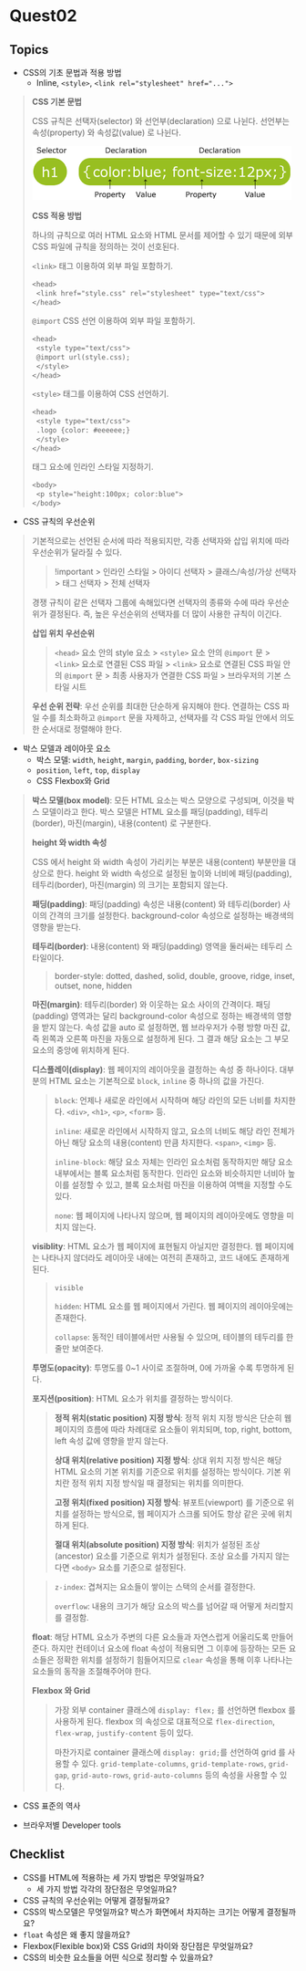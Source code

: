 # Quest02

## Topics
* CSS의 기초 문법과 적용 방법
  * Inline, `<style>`, `<link rel="stylesheet" href="...">`

>**CSS 기본 문법**
>
>CSS 규칙은 선택자(selector) 와 선언부(declaration) 으로 나뉜다. 선언부는 속성(property) 와 속성값(value) 로 나뉜다.
>
>![css](./img/css_rule.png)
>
>**CSS 적용 방법**
>
>하나의 규칙으로 여러 HTML 요소와 HTML 문서를 제어할 수 있기 때문에 외부 CSS 파일에 규칙을 정의하는 것이 선호된다.
>
>`<link>` 태그 이용하여 외부 파일 포함하기.
>
>```
><head>
>  <link href="style.css" rel="stylesheet" type="text/css">
></head>
>```
>
>`@import` CSS 선언 이용하여 외부 파일 포함하기.
>
>```
><head>
>  <style type="text/css">
>  @import url(style.css); 
>  </style>
></head>
>```
>
>`<style>` 태그를 이용하여 CSS 선언하기.
>
>```
><head>
>  <style type="text/css">
>  .logo {color: #eeeeee;} 
>  </style>
></head>
>```
>
>태그 요소에 인라인 스타일 지정하기.
>
>```
><body>
>  <p style="height:100px; color:blue">
></body>
>```

* CSS 규칙의 우선순위

>기본적으로는 선언된 순서에 따라 적용되지만, 각종 선택자와 삽입 위치에 따라 우선순위가 달라질 수 있다.
>
>> !important > 인라인 스타일 > 아이디 선택자 > 클래스/속성/가상 선택자 > 태그 선택자 > 전체 선택자
>
>경쟁 규칙이 같은 선택자 그룹에 속해있다면 선택자의 종류와 수에 따라 우선순위가 결정된다. 즉, 높은 우선순위의 선택자를 더 많이 사용한 규칙이 이긴다.
>
>**삽입 위치 우선순위**
>
>> `<head>` 요소 안의 style 요소 > `<style>` 요소 안의 `@import` 문 > `<link>` 요소로 연결된 CSS 파일 > `<link>` 요소로 연결된 CSS 파일 안의 `@import` 문 > 최종 사용자가 연결한 CSS 파일 > 브라우저의 기본 스타일 시트
>
>**우선 순위 전략**: 우선 순위를 최대한 단순하게 유지해야 한다. 연결하는 CSS 파일 수를 최소화하고 `@import` 문을 자제하고, 선택자를 각 CSS 파일 안에서 의도한 순서대로 정렬해야 한다.

* 박스 모델과 레이아웃 요소
  * 박스 모델: `width`, `height`, `margin`, `padding`, `border`, `box-sizing`
  * `position`, `left`, `top`, `display`
  * CSS Flexbox와 Grid

> **박스 모델(box model)**: 모든 HTML 요소는 박스 모양으로 구성되며, 이것을 박스 모델이라고 한다. 박스 모델은 HTML 요소를 패딩(padding), 테두리(border), 마진(margin), 내용(content) 로 구분한다.
> >
> **height 와 width 속성**
> >
> CSS 에서 height 와 width 속성이 가리키는 부분은 내용(content) 부분만을 대상으로 한다. height 와 width 속성으로 설정된 높이와 너비에 패딩(padding), 테두리(border), 마진(margin) 의 크기는 포함되지 않는다.
> >
> **패딩(padding)**: 패딩(padding) 속성은 내용(content) 와 테두리(border) 사이의 간격의 크기를 설정한다. background-color 속성으로 설정하는 배경색의 영향을 받는다.
> >
> **테두리(border)**: 내용(content) 와 패딩(padding) 영역을 둘러싸는 테두리 스타일이다.
> >
> > border-style: dotted, dashed, solid, double, groove, ridge, inset, outset, none, hidden
> > 
> **마진(margin)**: 테두리(border) 와 이웃하는 요소 사이의 간격이다. 패딩(padding) 영역과는 달리 background-color 속성으로 정하는 배경색의 영향을 받지 않는다. 속성 값을 auto 로 설정하면, 웹 브라우저가 수평 방향 마진 값, 즉 왼쪽과 오른쪽 마진을 자동으로 설정하게 된다. 그 결과 해당 요소는 그 부모 요소의 중앙에 위치하게 된다.
> >
> **디스플레이(display)**: 웹 페이지의 레이아웃을 결정하는 속성 중 하나이다. 대부분의 HTML 요소는 기본적으로 `block`, `inline` 중 하나의 값을 가진다.
> >
> > `block`: 언제나 새로운 라인에서 시작하며 해당 라인의 모든 너비를 차지한다. `<div>`, `<h1>`, `<p>`, `<form>` 등.
> >
> > `inline`: 새로운 라인에서 시작하지 않고, 요소의 너비도 해당 라인 전체가 아닌 해당 요소의 내용(content) 만큼 차지한다. `<span>`, `<img>` 등.
> >
> >`inline-block`: 해당 요소 자체는 인라인 요소처럼 동작하지만 해당 요소 내부에서는 블록 요소처럼 동작한다. 인라인 요소와 비슷하지만 너비아 높이를 설정할 수 있고, 블록 요소처럼 마진을 이용하여 여백을 지정할 수도 있다.
> >
> > `none`: 웹 페이지에 나타나지 않으며, 웹 페이지의 레이아웃에도 영향을 미치지 않는다.
> >
> **visiblity**: HTML 요소가 웹 페이지에 표현될지 아닐지만 결정한다. 웹 페이지에는 나타나지 않더라도 레이아웃 내에는 여전히 존재하고, 코드 내에도 존재하게 된다.
> >
> > `visible`
> >
> > `hidden`: HTML 요소를 웹 페이지에서 가린다. 웹 페이지의 레이아웃에는 존재한다.
> >
> > `collapse`: 동적인 테이블에서만 사용될 수 있으며, 테이블의 테두리를 한 줄만 보여준다.
> >
> **투명도(opacity)**: 투명도를 0\~1 사이로 조절하며, 0에 가까울 수록 투명하게 된다.
> >
> **포지션(position)**: HTML 요소가 위치를 결정하는 방식이다.
> >
> > **정적 위치(static position)  지정 방식**: 정적 위치 지정 방식은 단순히 웹 페이지의 흐름에 따라 차례대로 요소들이 위치되며, top, right, bottom, left 속성 값에 영향을 받지 않는다.
> >
> > **상대 위치(relative position) 지정 방식**: 상대 위치 지정 방식은 해당 HTML 요소의 기본 위치를 기준으로 위치를 설정하는 방식이다. 기본 위치란 정적 위치 지정 방식일 때 결정되는 위치를 의미한다.
> >
> > **고정 위치(fixed position) 지정 방식**: 뷰포트(viewport) 를 기준으로 위치를 설정하는 방식으로, 웹 페이지가 스크롤 되어도 항상 같은 곳에 위치하게 된다.
> >
> > **절대 위치(absolute position) 지정 방식**: 위치가 설정된 조상(ancestor) 요소를 기준으로 위치가 설정된다. 조상 요소를 가지지 않는다면 `<body>` 요소를 기준으로 설정된다.
> 
> > `z-index`: 겹쳐지는 요소들이 쌓이는 스택의 순서를 결정한다.
> > 
> > `overflow`: 내용의 크기가 해당 요소의 박스를 넘어갈 때 어떻게 처리할지를 결정함.
> >
> **float**: 해당 HTML 요소가 주변의 다른 요소들과 자연스럽게 어울리도록 만들어준다. 하지만 컨테이너 요소에 float 속성이 적용되면 그 이후에 등장하는 모든 요소들은 정확한 위치를 설정하기 힘들어지므로 `clear` 속성을 통해 이후 나타나는 요소들의 동작을 조절해주어야 한다.
> >
> **Flexbox 와 Grid**
> > 
> > 가장 외부 container 클래스에 `display: flex;` 를 선언하면 flexbox 를 사용하게 된다. flexbox 의 속성으로 대표적으로 `flex-direction`, `flex-wrap`, `justify-content` 등이 있다.
> > 
> > 마찬가지로 container 클래스에 `display: grid;`를 선언하여 grid 를 사용할 수 있다. `grid-template-columns`, `grid-template-rows`, `grid-gap`, `grid-auto-rows`, `grid-auto-columns` 등의 속성을 사용할 수 있다.

* CSS 표준의 역사


* 브라우저별 Developer tools

## Checklist
* CSS를 HTML에 적용하는 세 가지 방법은 무엇일까요?
  * 세 가지 방법 각각의 장단점은 무엇일까요?
* CSS 규칙의 우선순위는 어떻게 결정될까요?
* CSS의 박스모델은 무엇일까요? 박스가 화면에서 차지하는 크기는 어떻게 결정될까요?
* `float` 속성은 왜 좋지 않을까요?
* Flexbox(Flexible box)와 CSS Grid의 차이와 장단점은 무엇일까요?
* CSS의 비슷한 요소들을 어떤 식으로 정리할 수 있을까요?
